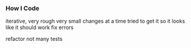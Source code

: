 
### How I Code

iterative, very rough
very small changes at a time
tried to get it so it looks like it should work
fix errors

refactor
not many tests